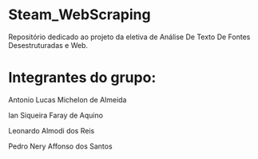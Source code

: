 # Steam_WebScraping
Repositório dedicado ao projeto da eletiva de Análise De Texto De Fontes Desestruturadas e Web.

# Integrantes do grupo:
Antonio Lucas Michelon de Almeida

Ian Siqueira Faray de Aquino

Leonardo Almodi dos Reis

Pedro Nery Affonso dos Santos